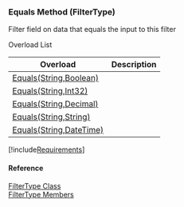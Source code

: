 ﻿### Equals Method (FilterType)

Filter field on data that equals the input to this filter

Overload List

| Overload | Description |
| --- | --- |
| [Equals(String,Boolean)](fcSDK~FChoice.Foundation.Filters.FilterType~Equals(String,Boolean).md) |   |
| [Equals(String,Int32)](fcSDK~FChoice.Foundation.Filters.FilterType~Equals(String,Int32).md) |   |
| [Equals(String,Decimal)](fcSDK~FChoice.Foundation.Filters.FilterType~Equals(String,Decimal).md) |   |
| [Equals(String,String)](fcSDK~FChoice.Foundation.Filters.FilterType~Equals(String,String).md) |   |
| [Equals(String,DateTime)](fcSDK~FChoice.Foundation.Filters.FilterType~Equals(String,DateTime).md) |   |

[!include[Requirements](../partials/requirements.md)]



#### Reference

[FilterType Class](fcSDK~FChoice.Foundation.Filters.FilterType.md)  
[FilterType Members](fcSDK~FChoice.Foundation.Filters.FilterType_members.md)